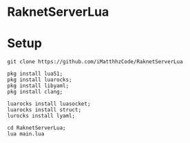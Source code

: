 # RaknetServerLua

# Setup

```
git clone https://github.com/iMatthhzCode/RaknetServerLua
```

```
pkg install lua51;
pkg install luarocks;
pkg install libyaml;
pkg install clang;
```

```
luarocks install luasocket;
luarocks install struct;
lurocks install lyaml;
```

```
cd RaknetServerLua;
lua main.lua
```
